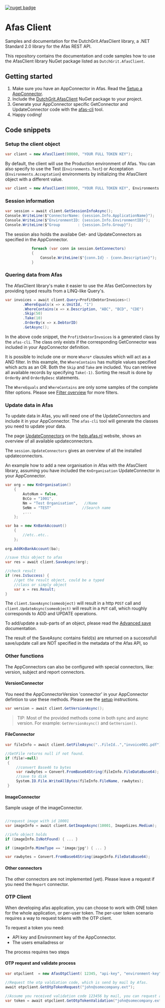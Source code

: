 [![nuget badge](https://img.shields.io/nuget/v/DutchGrit.AfasClient.svg)](https://www.nuget.org/packages/DutchGrit.AfasClient/)

# Afas Client
Samples and documentation for the DutchGrit.AfasClient library, a .NET Standard 2.0 library for the Afas REST API.

This repository contains the documentation and code samples how to use the AfasClient library NuGet package listed as `DutchGrit.AfasClient`. 


## Getting started

1. Make sure you have an AppConnector in Afas. Read the [Setup a AppConnector](SetupAppConnector.MD).  
2. Include the [DutchGrit.AfasClient](https://www.nuget.org/packages/DutchGrit.AfasClient/) NuGet package to your project.
3. Generate your AppConnector specific GetConnector and UpdateConnector code with the [afas-cli](https://github.com/dutchgrit/afascli) tool.
4. Happy coding!  

## Code snippets

### Setup the client object

```cs
var client = new AfasClient(00000, "YOUR FULL TOKEN KEY");
```

By default, the client will use the Production environment of Afas. You can also specify to use the Test (`Environments.Test`) or Acceptation (`Environments.Acceptation`) environments by initializing the AfasClient object with a different value.

```cs
var client = new AfasClient(00000, "YOUR FULL TOKEN KEY", Environments.Test);
```

### Session information

```cs
var session = await client.GetSessionInfoAsync();
Console.WriteLine($"ConnectorName: {session.Info.ApplicationName}");
Console.WriteLine($"EnvironmentID: {session.Info.EnvironmentID}");
Console.WriteLine($"Group        : {session.Info.Group}");
``` 

The session also holds the availabe Get- and UpdateConnectors as specified in the AppConnector.

```cs
            foreach (var conn in session.GetConnectors)
            {
                Console.WriteLine($"{conn.Id} - {conn.Description}");
            }

```

### Quering data from Afas  

The AfasClient library's make it easier to use the Afas GetConnectors by providing typed results from a LINQ-like Query's. 

```cs
var invoices = await client.Query<ProfitDebtorInvoices>()
        .WhereEquals(x => x.UnitId, "1")
        .WhereContains(x => x.Description, "ABC", "BCD", "CDE")
        .Skip(50)
        .Take(10)
        .OrderBy(x => x.DebtorID)
        .GetAsync();
```

In the above code snippet, the `ProfitDebtorInvoices` is a generated class by the `afas-cli`. The class only exists if the corresponding GetConnector was included in your AppConnector definition.

It is possible to include one or more `Where*` clausules which will act as a AND filter. In this example, the `WhereContains` has multiple values specified which acts as an OR. Both the `Skip` and `Take` are included. You can retrieve all available records by specifying `Take(-1)`.  Sorting the result is done by `OrderBy` and `OrderByDesc` statements.  

The `WhereEquals` and `WhereContains` are only some samples of the complete filter options. Please see [Filter overview](QueryFilters.md) for more filters. 


### Update data in Afas

To update data in Afas, you will need one of the UpdateConnectors and include it in your AppConnector. The `afas-cli` tool will generate the classes you need to update your data. 

The page [UpdateConnectors](https://help.afas.nl/help/NL/SE/App_Conect_UpdDsc.htm) on the [help.afas.nl](https://help.afas.nl) website, shows an overview of all available updateconnectors.

The `session.UpdateConnectors` gives an overview of all the installed updateconnectors.

An example how to add a new organisation in Afas with the AfasClient library, assuming you have included the `KnOrganisation` UpdateConnector in your AppConnector.



```cs
var org = new KnOrganisation()
    {
        AutoNum = false,
        BcCo = "1001",
        Nm = "Test Organisation",   //Name
        SeNm = "TEST"              //Search name
        ,...
    };

var ba = new KnBankAccount()
    { 
        //etc..etc..
    };
            
org.AddKnBankAccount(ba);

//save this object to afas
var res = await client.SaveAsync(org);

//check result
if (res.IsSuccess) {
    //get the result object, could be a typed 
    //class or simply object
    var x = res.Result;
}
```

The `client.SaveAsync(someobject)` will result in a http `POST` call and `client.UpdateAsync(someobject)` will result in a `PUT` call, which roughly corresponds to ADD and UPDATE operations. 

To add/update a sub-parts of an object, please read the [Advanced save](AdvancedSave.md) documentation.

The result of the SaveAsync contains field(s) are returned on a successfull save/update call are NOT specified in the metadata of the Afas API, so 


### Other functions

The AppConnectors can also be configured with special connectors, like: version, subject and report connectors.

#### VersionConnector

You need the AppConnectorVersion 'connector' in your AppConnector defintion to use these methods. Please see the [setup](SetupAppConnector.md) instructions.

```cs
var version = await client.GetVersionAsync();
```
> TIP: Most of the provided methods come in both sync and async version. For example: `GetVersionAsync()` and `GetVersion()`.

#### FileConnector

``` cs 
var fileInfo = await client.GetFileAsync("..FileId..","invoice001.pdf");

//GetFile returns null if not found. 
if (file!=null) 
 {
     //convert Base46 to bytes
     var rawbytes = Convert.FromBase64String(fileInfo.FileDataBase64);
     //save to disk
     System.IO.File.WriteAllBytes(fileInfo.FileName, rawbytes);
 }
```

#### ImageConnector

Sample usage of the imageConnector. 

``` cs

//request image with id 10001
var imageInfo = await client.GetImageAsync(10001, ImageSizes.Medium);

//info object holds 
if (imageInfo.IsNotFound) { ... }

if (imageInfo.MimeType == 'image/jpg') { ... }

var rawbytes = Convert.FromBase64String(imageInfo.FileDataBase64);

```

#### Other connectors

The other connectors are not implemented (yet). 
Please leave a request if you need the `Report` connector.  

### OTP Client

When developing afas application, you can choose to work with ONE token for the whole application, or per-user token. 
The per-user token scenario requires a way to request tokens with the OTP client. 

To request a token you need:
- API key and Environment key of the AppConnector.
- The users emailadress or 

The process requires two steps
#### OTP request and validate process

``` cs
var otpclient  = new AfasOtpClient( 12345, "api-key", "environment-key" );

//Request the otp valdiation code, which is send by mail by Afas.
await otpclient.GetOtpTokenRequest("john@somecompany.ext"); 

//Assume you received validation code 123456 by mail, you can request a token. 
var token = await otpclient.GetOtpTokenValidation("john@somecompany.ext", "123456";)

``` 
